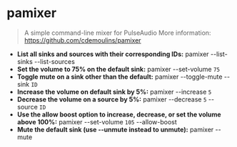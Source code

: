 # pamixer
> A simple command-line mixer for PulseAudio
> More information: <https://github.com/cdemoulins/pamixer>
- **List all sinks and sources with their corresponding IDs:**
pamixer --list-sinks --list-sources
- **Set the volume to 75% on the default sink:**
pamixer --set-volume `75`
- **Toggle mute on a sink other than the default:**
pamixer --toggle-mute --sink `ID`
- **Increase the volume on default sink by 5%:**
pamixer --increase `5`
- **Decrease the volume on a source by 5%:**
pamixer --decrease `5` --source `ID`
- **Use the allow boost option to increase, decrease, or set the volume above 100%:**
pamixer --set-volume `105` --allow-boost
- **Mute the default sink (use --unmute instead to unmute):**
pamixer --mute
